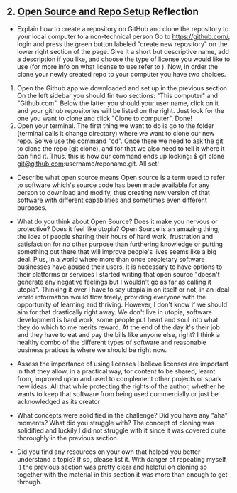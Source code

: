 ## 2. [Open Source and Repo Setup](2_set_up_repo/readme.md) Reflection

* Explain how to create a repository on GitHub and clone the repository to your local computer to a non-technical person
Go to https://github.com/, login and press the green button labeled "create new repository" on the lower right section of the page. Give it a short but descriptive name, add a description if you like, and choose the type of license you would like to use (for more info on what license to use refer to ). Now, in order the clone your newly created repo to your computer you have two choices.
1. Open the Github app we downloaded and set up in the previous section. On the left sidebar you should fin two sections: "This computer" and "Github.com". Below the latter you should your user name, click on it and your github repositories will be listed on the right. Just look for the one you want to clone and click "Clone to computer". Done!
2. Open your terminal. The first thing we want to do is go to the folder (terminal calls it change directory) where we want to clone our new repo. So we use the command "cd". Once there we need to ask the git to clone the repo (git clone), and for that we also need to tell it where it can find it. Thus, this is how our command ends up looking: $ git clone git@github.com:username/reponame.git. All set!


* Describe what open source means
Open source is a term used to refer to software which's source code has been made available for any person to download and modify, thus creating new version of that software with different capabilities and sometimes even different purposes.

* What do you think about Open Source? Does it make you nervous or protective? Does it feel like utopia?
Open Source is an amazing thing, the idea of people sharing their hours of hard work, frustration and satisfaction for no other purpose than furthering knowledge or putting something out there that will improve people's lives seems like a big deal. Plus, in a world where more than once propietary software businesses have abused their users, it is necessary to have options to their platforms or services
I started writing that open source "doesn't generate any negative feelings but I wouldn't go as far as calling it utopia". Thinking it over I have to say utopia in on itself or not, in an ideal world information would flow freely, providing everyone with the opportunity of learning and thriving.
However, I don't know if we should aim for that drastically right away. We don't live in utopia, software development is hard work, some people put heart and soul into what they do which to me merits reward. At the end of the day it's their job and they have to eat and pay the bills like anyone else, right? I think a healthy combo of the different types of software and reasonable business pratices is where we should be right now.

* Assess the importance of using licenses
I believe licenses are important in that they allow, in a practical way, for content to be shared, learnt from, improved upon and used to complement other projects or spark new ideas. All that while protecting the rights of the author, whether he wants to keep that software from being used commercially or just be acknowledged as its creator 

* What concepts were solidified in the challenge? Did you have any "aha" moments? What did you struggle with?
The concept of cloning was solidified and luckily I did not struggle with it since it was covered quite thoroughly in the previous section.

* Did you find any resources on your own that helped you better understand a topic? If so, please list it.
With danger of repeating myself :) the previous section was pretty clear and helpful on cloning so together with the material in this section it was more than enough to get through.

<!-- Add your reflection here. Remove the comment markers -->
